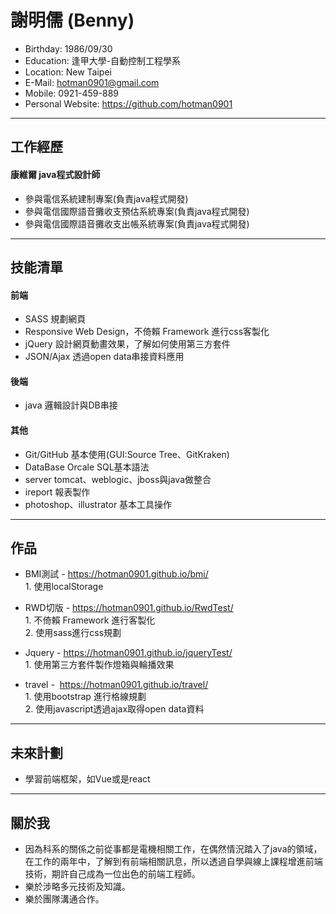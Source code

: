 # 謝明儒 (Benny)
 - Birthday: 1986/09/30
 - Education: 逢甲大學-自動控制工程學系
 - Location: New Taipei
 - E-Mail: hotman0901@gmail.com
 - Mobile: 0921-459-889
 - Personal Website: https://github.com/hotman0901

<hr>

## 工作經歷

#### 康維爾 java程式設計師

 * 參與電信系統建制專案(負責java程式開發)
 * 參與電信國際語音攤收支預估系統專案(負責java程式開發)
 * 參與電信國際語音攤收支出帳系統專案(負責java程式開發)
 
<hr>

## 技能清單

#### 前端

 * SASS 規劃網頁
 * Responsive Web Design，不倚賴 Framework 進行css客製化
 * jQuery 設計網頁動畫效果，了解如何使用第三方套件
 * JSON/Ajax 透過open data串接資料應用
 
#### 後端 

 * java 邏輯設計與DB串接
 
#### 其他
 * Git/GitHub 基本使用(GUI:Source Tree、GitKraken)
 * DataBase Orcale SQL基本語法
 * server tomcat、weblogic、jboss與java做整合
 * ireport 報表製作
 * photoshop、illustrator 基本工具操作
 
<hr>

## 作品

* BMI測試 - https://hotman0901.github.io/bmi/
 </br>1. 使用localStorage
  
* RWD切版 - https://hotman0901.github.io/RwdTest/
  </br>1. 不倚賴 Framework 進行客製化
  </br>2. 使用sass進行css規劃
  
* Jquery - https://hotman0901.github.io/jqueryTest/
  </br>1. 使用第三方套件製作燈箱與輪播效果
  
* travel -  https://hotman0901.github.io/travel/
  </br>1. 使用bootstrap 進行格線規劃
  </br>2. 使用javascript透過ajax取得open data資料

<hr>

## 未來計劃
 * 學習前端框架，如Vue或是react

<hr>

## 關於我

 * 因為科系的關係之前從事都是電機相關工作，在偶然情況踏入了java的領域，在工作的兩年中，了解到有前端相關訊息，所以透過自學與線上課程增進前端技術，期許自己成為一位出色的前端工程師。
 * 樂於涉略多元技術及知識。
 * 樂於團隊溝通合作。
 




